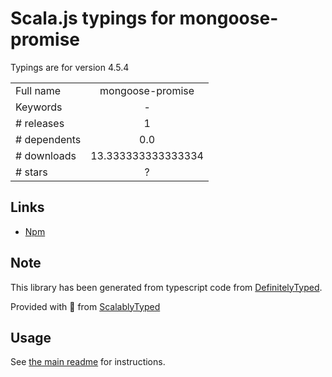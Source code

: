 
# Scala.js typings for mongoose-promise

Typings are for version 4.5.4



|                    |                 |
| ------------------ | :-------------: |
| Full name          | mongoose-promise |
| Keywords           | - |
| # releases         | 1 |
| # dependents       | 0.0 |
| # downloads        | 13.333333333333334 |
| # stars            | ? |

## Links
- [Npm](https://www.npmjs.com/package/mongoose-promise)
    


## Note
This library has been generated from typescript code from [DefinitelyTyped](https://definitelytyped.org).

Provided with :purple_heart: from [ScalablyTyped](https://github.com/oyvindberg/ScalablyTyped)

## Usage
See [the main readme](../../readme.md) for instructions.


